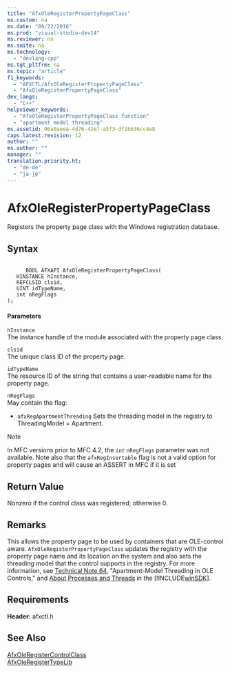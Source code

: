 ```yaml
---
title: "AfxOleRegisterPropertyPageClass"
ms.custom: na
ms.date: "09/22/2016"
ms.prod: "visual-studio-dev14"
ms.reviewer: na
ms.suite: na
ms.technology: 
  - "devlang-cpp"
ms.tgt_pltfrm: na
ms.topic: "article"
f1_keywords: 
  - "AFXCTL/AfxOleRegisterPropertyPageClass"
  - "AfxOleRegisterPropertyPageClass"
dev_langs: 
  - "C++"
helpviewer_keywords: 
  - "AfxOleRegisterPropertyPageClass function"
  - "apartment model threading"
ms.assetid: 96a0aeea-4d76-42e7-a5f3-df1bb36cc4e8
caps.latest.revision: 12
author: ""
ms.author: ""
manager: ""
translation.priority.ht: 
  - "de-de"
  - "ja-jp"
---
```

# AfxOleRegisterPropertyPageClass
Registers the property page class with the Windows registration database.  
  
## Syntax  
  
```  
  
      BOOL AFXAPI AfxOleRegisterPropertyPageClass(  
   HINSTANCE hInstance,  
   REFCLSID clsid,  
   UINT idTypeName,  
   int nRegFlags   
);  
```  
  
#### Parameters  
 `hInstance`  
 The instance handle of the module associated with the property page class.  
  
 `clsid`  
 The unique class ID of the property page.  
  
 `idTypeName`  
 The resource ID of the string that contains a user-readable name for the property page.  
  
 `nRegFlags`  
 May contain the flag:  
  
-   `afxRegApartmentThreading` Sets the threading model in the registry to ThreadingModel = Apartment.  
  
> [!NOTE]
>  In MFC versions prior to MFC 4.2, the `int` `nRegFlags` parameter was not available. Note also that the `afxRegInsertable` flag is not a valid option for property pages and will cause an ASSERT in MFC if it is set  
  
## Return Value  
 Nonzero if the control class was registered; otherwise 0.  
  
## Remarks  
 This allows the property page to be used by containers that are OLE-control aware. `AfxOleRegisterPropertyPageClass` updates the registry with the property page name and its location on the system and also sets the threading model that the control supports in the registry. For more information, see [Technical Note 64](../vs140/tn064--apartment-model-threading-in-activex-controls.md), "Apartment-Model Threading in OLE Controls," and [About Processes and Threads](http://msdn.microsoft.com/library/windows/desktop/ms681917) in the [!INCLUDE[winSDK](../vs140/includes/winsdk_md.md)].  
  
## Requirements  
 **Header:** afxctl.h  
  
## See Also  
 [AfxOleRegisterControlClass](../vs140/afxoleregistercontrolclass.md)   
 [AfxOleRegisterTypeLib](../vs140/afxoleregistertypelib.md)